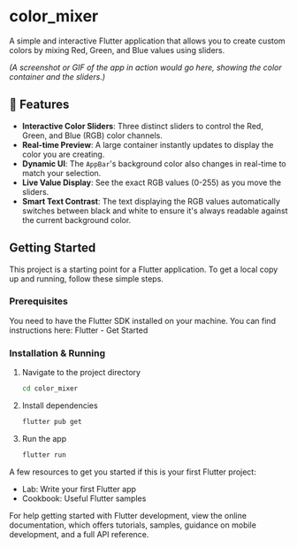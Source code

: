# color_mixer

A simple and interactive Flutter application that allows you to create custom colors by mixing Red, Green, and Blue values using sliders.

*(A screenshot or GIF of the app in action would go here, showing the color container and the sliders.)*

## 🚀 Features

-   **Interactive Color Sliders**: Three distinct sliders to control the Red, Green, and Blue (RGB) color channels.
-   **Real-time Preview**: A large container instantly updates to display the color you are creating.
-   **Dynamic UI**: The `AppBar`'s background color also changes in real-time to match your selection.
-   **Live Value Display**: See the exact RGB values (0-255) as you move the sliders.
-   **Smart Text Contrast**: The text displaying the RGB values automatically switches between black and white to ensure it's always readable against the current background color.

## Getting Started

This project is a starting point for a Flutter application. To get a local copy up and running, follow these simple steps.

### Prerequisites

You need to have the Flutter SDK installed on your machine. You can find instructions here:
Flutter - Get Started

### Installation & Running

1.  Navigate to the project directory
    ```sh
    cd color_mixer
    ```
2.  Install dependencies
    ```sh
    flutter pub get
    ```
3.  Run the app
    ```sh
    flutter run
    ```

A few resources to get you started if this is your first Flutter project:

- Lab: Write your first Flutter app
- Cookbook: Useful Flutter samples

For help getting started with Flutter development, view the
online documentation, which offers tutorials,
samples, guidance on mobile development, and a full API reference.

